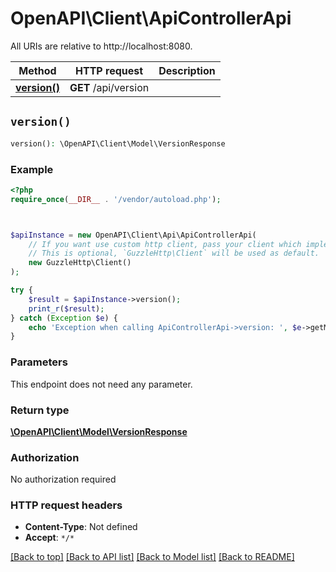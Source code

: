 # OpenAPI\Client\ApiControllerApi

All URIs are relative to http://localhost:8080.

Method | HTTP request | Description
------------- | ------------- | -------------
[**version()**](ApiControllerApi.md#version) | **GET** /api/version | 


## `version()`

```php
version(): \OpenAPI\Client\Model\VersionResponse
```



### Example

```php
<?php
require_once(__DIR__ . '/vendor/autoload.php');



$apiInstance = new OpenAPI\Client\Api\ApiControllerApi(
    // If you want use custom http client, pass your client which implements `GuzzleHttp\ClientInterface`.
    // This is optional, `GuzzleHttp\Client` will be used as default.
    new GuzzleHttp\Client()
);

try {
    $result = $apiInstance->version();
    print_r($result);
} catch (Exception $e) {
    echo 'Exception when calling ApiControllerApi->version: ', $e->getMessage(), PHP_EOL;
}
```

### Parameters

This endpoint does not need any parameter.

### Return type

[**\OpenAPI\Client\Model\VersionResponse**](../Model/VersionResponse.md)

### Authorization

No authorization required

### HTTP request headers

- **Content-Type**: Not defined
- **Accept**: `*/*`

[[Back to top]](#) [[Back to API list]](../../README.md#endpoints)
[[Back to Model list]](../../README.md#models)
[[Back to README]](../../README.md)
